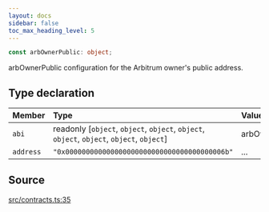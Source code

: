 ```yaml
---
layout: docs
sidebar: false
toc_max_heading_level: 5
---
```


```ts
const arbOwnerPublic: object;
```

arbOwnerPublic configuration for the Arbitrum owner's public address.

## Type declaration

| Member | Type | Value |
| :------ | :------ | :------ |
| `abi` | readonly [`object`, `object`, `object`, `object`, `object`, `object`, `object`, `object`] | arbOwnerPublicABI |
| `address` | `"0x000000000000000000000000000000000000006b"` | ... |

## Source

[src/contracts.ts:35](https://github.com/OffchainLabs/arbitrum-orbit-sdk/blob/cfcbd32d6879cf7817a33b24f062a0fd879ea257/src/contracts.ts#L35)
